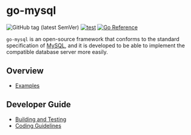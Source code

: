 # go-mysql

![GitHub tag (latest SemVer)](https://img.shields.io/github/v/tag/cybergarage/go-mysql)
[![test](https://github.com/cybergarage/go-mysql/actions/workflows/make.yml/badge.svg)](https://github.com/cybergarage/go-mysql/actions/workflows/make.yml)
[![Go Reference](https://pkg.go.dev/badge/github.com/cybergarage/go-mysql.svg)](https://pkg.go.dev/github.com/cybergarage/go-mysql)

`go-mysql` is an open-source framework that conforms to the standard specification of [MySQL](https://www.mysql.com/), and it is developed to be able to implement the compatible database server more easily.

## Overview

- [Examples](doc/examples.md)

## Developer Guide

- [Building and Testing](doc/building_and_testing.md)
- [Coding Guidelines](doc/coding_guideline.md)
